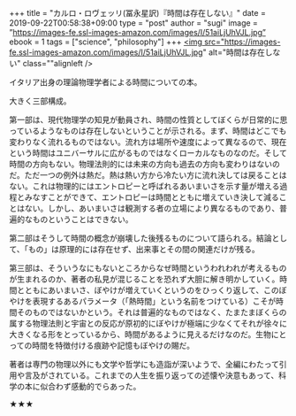 +++
title = "カルロ・ロヴェッリ(冨永星訳)『時間は存在しない』"
date = 2019-09-22T00:58:38+09:00
type = "post"
author = "sugi"
image = ”https://images-fe.ssl-images-amazon.com/images/I/51aiLjUhVJL.jpg”
ebook = 1
tags = ["science",  "philosophy"]
+++
<a href="http://www.amazon.co.jp/exec/obidos/ASIN/4140817909/chezsugi-22/ref=nosim/" name="amazletlink" target="_blank"><img src="https://images-fe.ssl-images-amazon.com/images/I/51aiLjUhVJL.jpg" alt="時間は存在しない" class=""alignleft /></a>

イタリア出身の理論物理学者による時間についての本。

大きく三部構成。

第一部は、現代物理学の知見が動員され、時間の性質としてぼくらが日常的に思っているようなものは存在しないということが示される。まず、時間はどこでも変わりなく流れるものではない。流れ方は場所や速度によって異なるので、現在という時間はユニバーサルに広がるものではなくローカルなものなのだ。そして時間の方向もない。物理法則的には未来の方向も過去の方向も変わりはないのだ。ただ一つの例外は熱だ。熱は熱い方から冷たい方に流れ決しては戻ることはない。これは物理的にはエントロピーと呼ばれるあいまいさを示す量が増える過程とみなすことができて、エントロピーは時間とともに増えていき決して減ることはない。しかし、あいまいさは観測する者の立場により異なるものであり、普遍的なものということはできない。

第二部はそうして時間の概念が崩壊した後残るものについて語られる。結論として、「もの」は原理的には存在せず、出来事とその間の関連だけが残る。

第三部は、そういうなにもないところからなぜ時間というわれわれが考えるものが生まれるのか、著者の私見が混じることを恐れず大胆に解き明かしていく。時間とともにあいまいさ、ぼやけが増えていくというのをひっくり返して、このぼやけを表現するあるパラメータ（「熱時間」という名前をつけている）こそが時間そのものではないかという。それは普遍的なものではなく、たまたまぼくらの属する物理法則と宇宙との反応が原初的にぼやけが極端に少なくてそれが徐々に大きくなる形をとっているから、時間があるように見えるだけなのだ。生物にとっての時間を特徴付ける痕跡や記憶もぼやけの賜だ。

著者は専門の物理以外にも文学や哲学にも造詣が深いようで、全編にわたって引用や言及がされている。これまでの人生を振り返っての述懐や決意もあって、科学の本に似合わず感動的でらあった。

★★★